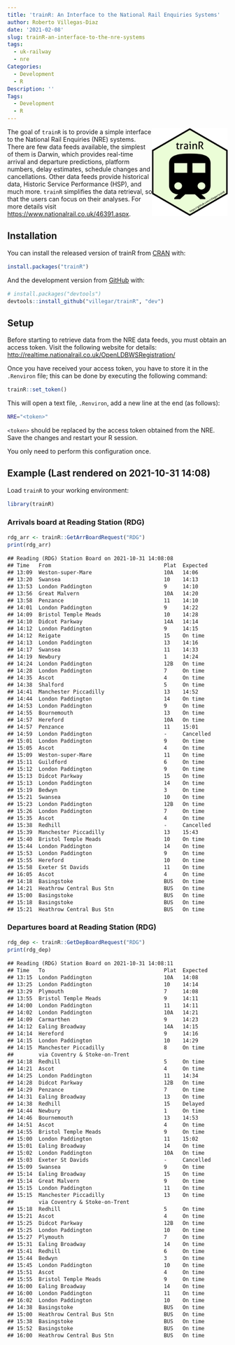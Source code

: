 ```yaml
---
title: 'trainR: An Interface to the National Rail Enquiries Systems'
author: Roberto Villegas-Diaz
date: '2021-02-08'
slug: trainR-an-interface-to-the-nre-systems
tags:
  - uk-railway
  - nre
Categories:
  - Development
  - R
Description: ''
Tags:
  - Development
  - R
---
```


<img src="https://raw.githubusercontent.com/villegar/trainR/main/inst/images/logo.png" alt="logo" align="right" height=200px/>

The goal of `trainR` is to provide a simple interface to the 
National Rail Enquiries (NRE) systems. There are few data feeds 
available, the simplest of them is Darwin, which provides real-time 
arrival and departure predictions, platform numbers, delay estimates, 
schedule changes and cancellations. Other data feeds provide historical 
data, Historic Service Performance (HSP), and much more. `trainR` 
simplifies the data retrieval, so that the users can focus on their 
analyses. For more details visit 
https://www.nationalrail.co.uk/46391.aspx.

## Installation

You can install the released version of trainR from [CRAN](https://CRAN.R-project.org) with:

``` r
install.packages("trainR")
```

And the development version from [GitHub](https://github.com/) with:

``` r
# install.packages("devtools")
devtools::install_github("villegar/trainR", "dev")
```

## Setup
Before starting to retrieve data from the NRE data feeds, you must obtain an access token. 
Visit the following website for details: http://realtime.nationalrail.co.uk/OpenLDBWSRegistration/

Once you have received your access token, you have to store it in the `.Renviron` file; this can be 
done by executing the following command:


```r
trainR::set_token()
```

This will open a text file, `.Renviron`, add a new line at the end (as follows):

```bash
NRE="<token>"
```

`<token>` should be replaced by the access token obtained from the NRE. Save the changes and restart 
your R session.

You only need to perform this configuration once.

## Example (Last rendered on 2021-10-31 14:08)

Load `trainR` to your working environment:

```r
library(trainR)
```

### Arrivals board at Reading Station (RDG)


```r
rdg_arr <- trainR::GetArrBoardRequest("RDG")
print(rdg_arr)
```

```
## Reading (RDG) Station Board on 2021-10-31 14:08:08
## Time   From                                    Plat  Expected
## 13:09  Weston-super-Mare                       10A   14:06
## 13:20  Swansea                                 10    14:13
## 13:53  London Paddington                       9     14:10
## 13:56  Great Malvern                           10A   14:20
## 13:58  Penzance                                11    14:10
## 14:01  London Paddington                       9     14:22
## 14:09  Bristol Temple Meads                    10    14:28
## 14:10  Didcot Parkway                          14A   14:14
## 14:12  London Paddington                       9     14:15
## 14:12  Reigate                                 15    On time
## 14:13  London Paddington                       13    14:16
## 14:17  Swansea                                 11    14:33
## 14:19  Newbury                                 1     14:24
## 14:24  London Paddington                       12B   On time
## 14:28  London Paddington                       7     On time
## 14:35  Ascot                                   4     On time
## 14:38  Shalford                                5     On time
## 14:41  Manchester Piccadilly                   13    14:52
## 14:44  London Paddington                       14    On time
## 14:53  London Paddington                       9     On time
## 14:55  Bournemouth                             13    On time
## 14:57  Hereford                                10A   On time
## 14:57  Penzance                                11    15:01
## 14:59  London Paddington                       -     Cancelled
## 15:01  London Paddington                       9     On time
## 15:05  Ascot                                   4     On time
## 15:09  Weston-super-Mare                       11    On time
## 15:11  Guildford                               6     On time
## 15:12  London Paddington                       9     On time
## 15:13  Didcot Parkway                          15    On time
## 15:13  London Paddington                       14    On time
## 15:19  Bedwyn                                  3     On time
## 15:21  Swansea                                 10    On time
## 15:23  London Paddington                       12B   On time
## 15:26  London Paddington                       7     On time
## 15:35  Ascot                                   4     On time
## 15:38  Redhill                                 -     Cancelled
## 15:39  Manchester Piccadilly                   13    15:43
## 15:40  Bristol Temple Meads                    10    On time
## 15:44  London Paddington                       14    On time
## 15:53  London Paddington                       9     On time
## 15:55  Hereford                                10    On time
## 15:58  Exeter St Davids                        11    On time
## 16:05  Ascot                                   4     On time
## 14:18  Basingstoke                             BUS   On time
## 14:21  Heathrow Central Bus Stn                BUS   On time
## 15:00  Basingstoke                             BUS   On time
## 15:18  Basingstoke                             BUS   On time
## 15:21  Heathrow Central Bus Stn                BUS   On time
```

### Departures board at Reading Station (RDG)


```r
rdg_dep <- trainR::GetDepBoardRequest("RDG")
print(rdg_dep)
```

```
## Reading (RDG) Station Board on 2021-10-31 14:08:11
## Time   To                                      Plat  Expected
## 13:15  London Paddington                       10A   14:08
## 13:25  London Paddington                       10    14:14
## 13:29  Plymouth                                7     14:08
## 13:55  Bristol Temple Meads                    9     14:11
## 14:00  London Paddington                       11    14:11
## 14:02  London Paddington                       10A   14:21
## 14:09  Carmarthen                              9     14:23
## 14:12  Ealing Broadway                         14A   14:15
## 14:14  Hereford                                9     14:16
## 14:15  London Paddington                       10    14:29
## 14:15  Manchester Piccadilly                   8     On time
##        via Coventry & Stoke-on-Trent           
## 14:18  Redhill                                 5     On time
## 14:21  Ascot                                   4     On time
## 14:25  London Paddington                       11    14:34
## 14:28  Didcot Parkway                          12B   On time
## 14:29  Penzance                                7     On time
## 14:31  Ealing Broadway                         13    On time
## 14:38  Redhill                                 15    Delayed
## 14:44  Newbury                                 1     On time
## 14:46  Bournemouth                             13    14:53
## 14:51  Ascot                                   4     On time
## 14:55  Bristol Temple Meads                    9     On time
## 15:00  London Paddington                       11    15:02
## 15:01  Ealing Broadway                         14    On time
## 15:02  London Paddington                       10A   On time
## 15:03  Exeter St Davids                        -     Cancelled
## 15:09  Swansea                                 9     On time
## 15:14  Ealing Broadway                         15    On time
## 15:14  Great Malvern                           9     On time
## 15:15  London Paddington                       11    On time
## 15:15  Manchester Piccadilly                   13    On time
##        via Coventry & Stoke-on-Trent           
## 15:18  Redhill                                 5     On time
## 15:21  Ascot                                   4     On time
## 15:25  Didcot Parkway                          12B   On time
## 15:25  London Paddington                       10    On time
## 15:27  Plymouth                                7     On time
## 15:31  Ealing Broadway                         14    On time
## 15:41  Redhill                                 6     On time
## 15:44  Bedwyn                                  3     On time
## 15:45  London Paddington                       10    On time
## 15:51  Ascot                                   4     On time
## 15:55  Bristol Temple Meads                    9     On time
## 16:00  Ealing Broadway                         14    On time
## 16:00  London Paddington                       11    On time
## 16:02  London Paddington                       10    On time
## 14:38  Basingstoke                             BUS   On time
## 15:00  Heathrow Central Bus Stn                BUS   On time
## 15:38  Basingstoke                             BUS   On time
## 15:52  Basingstoke                             BUS   On time
## 16:00  Heathrow Central Bus Stn                BUS   On time
```
